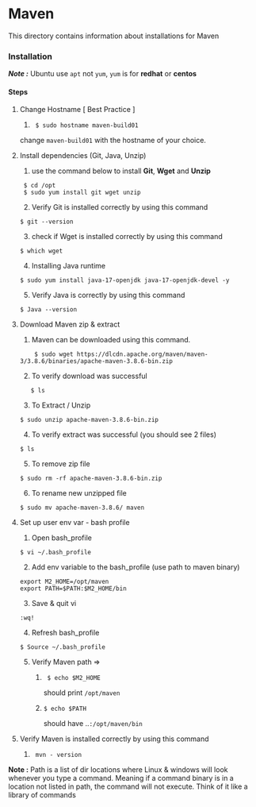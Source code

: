 # Maven

This directory contains information about installations for Maven 

### Installation

***Note :***  Ubuntu use `apt` not `yum`, `yum` is for **redhat** or **centos**

#### Steps

1. Change Hostname [ Best Practice ] 

   1. ```shell
       $ sudo hostname maven-build01
      ``` 
   change `maven-build01` with the hostname of your choice.

3. Install dependencies (Git, Java, Unzip)
   1. use the command below to install **Git**, **Wget** and **Unzip**
   ```shell
    $ cd /opt
    $ sudo yum install git wget unzip 
    ```
   2. Verify Git is installed correctly by using this command
    ```shell
    $ git --version
    ```
   3. check if Wget is installed correctly by using this command
    ```shell
    $ which wget
    ```
   4. Installing Java runtime
    ```shell
    $ sudo yum install java-17-openjdk java-17-openjdk-devel -y 
    ```
   5. Verify Java is correctly by using this command
    ```shell
    $ Java --version
    ```
4. Download Maven zip & extract
   1. Maven can be downloaded using this command.
   ```shell
       $ sudo wget https://dlcdn.apache.org/maven/maven-3/3.8.6/binaries/apache-maven-3.8.6-bin.zip 
   ```
   2. To verify download was successful
   ```shell
      $ ls
   ```
   3. To Extract / Unzip 
   ```shell
   $ sudo unzip apache-maven-3.8.6-bin.zip 
   ```
   4. To verify extract was successful (you should see 2 files)
   ```shell
   $ ls   
   ```
   5. To remove zip file
   ```shell
   $ sudo rm -rf apache-maven-3.8.6-bin.zip
   ```
   6. To rename new unzipped file
   ```shell
   $ sudo mv apache-maven-3.8.6/ maven
   ```
5. Set up user env var - bash profile

   1. Open bash_profile
   ```shell 
   $ vi ~/.bash_profile
   ```
   2. Add env variable to the bash_profile (use path to maven binary) 
   ```shell
   export M2_HOME=/opt/maven
   export PATH=$PATH:$M2_HOME/bin
   ```
   3. Save & quit vi
   ```shell
   :wq!
   ```
   4. Refresh bash_profile 
   ```shell
   $ Source ~/.bash_profile
   ```
   5. Verify Maven path =>
      1. ```shell
          $ echo $M2_HOME
         ```
         should print `/opt/maven `
      2. ```shell
         $ echo $PATH
         ```
         should have ..`:/opt/maven/bin`
6. Verify Maven is installed correctly by using this command 
   1. ```shell
       mvn - version
      ```

**Note :** Path is a list of dir locations where Linux & windows will look whenever you type a command. Meaning if a command binary is in a location not listed in path, the command will not execute. Think of it like a library of commands